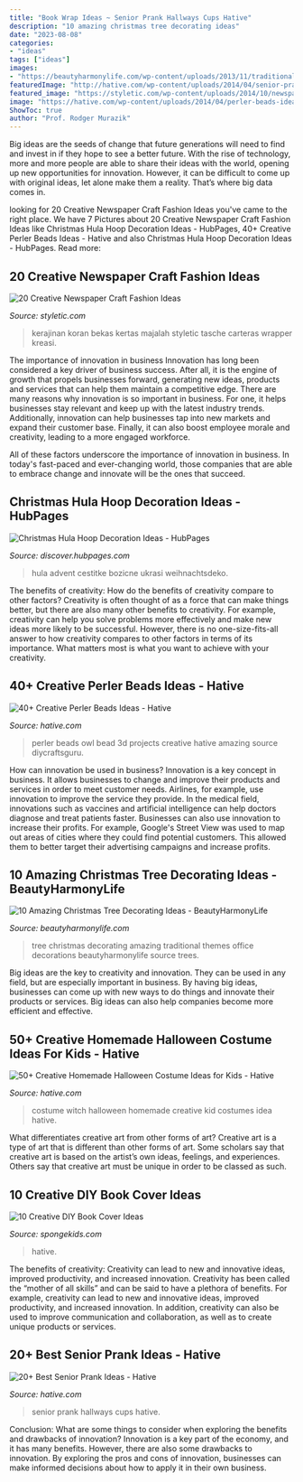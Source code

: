 ```yaml
---
title: "Book Wrap Ideas ~ Senior Prank Hallways Cups Hative"
description: "10 amazing christmas tree decorating ideas"
date: "2023-08-08"
categories:
- "ideas"
tags: ["ideas"]
images:
- "https://beautyharmonylife.com/wp-content/uploads/2013/11/traditional-.jpg"
featuredImage: "http://hative.com/wp-content/uploads/2014/04/senior-prank-ideas/8-cups-hallways-of-the-high-school.jpg"
featured_image: "https://styletic.com/wp-content/uploads/2014/10/newspaper-craft-fashion-ideas/19-creative-newspaper-craft-fashion-ideas.jpg"
image: "https://hative.com/wp-content/uploads/2014/04/perler-beads-ideas/31-owl-perler-beads.jpg"
ShowToc: true
author: "Prof. Rodger Murazik"
---
```



Big ideas are the seeds of change that future generations will need to find and invest in if they hope to see a better future. With the rise of technology, more and more people are able to share their ideas with the world, opening up new opportunities for innovation. However, it can be difficult to come up with original ideas, let alone make them a reality. That’s where big data comes in.

	

		
looking for 20 Creative Newspaper Craft Fashion Ideas you've came to the right place. We have 7 Pictures about 20 Creative Newspaper Craft Fashion Ideas like Christmas Hula Hoop Decoration Ideas - HubPages, 40+ Creative Perler Beads Ideas - Hative and also Christmas Hula Hoop Decoration Ideas - HubPages. Read more:
		
    
## 20 Creative Newspaper Craft Fashion Ideas

<img loading=lazy src="https://styletic.com/wp-content/uploads/2014/10/newspaper-craft-fashion-ideas/19-creative-newspaper-craft-fashion-ideas.jpg" onerror="this.onerror=null;this.src='https://tse3.mm.bing.net/th?id=OIP.cZl0NKbrOWcZj5rdYlbSJwHaJ4&amp;pid=15.1';" alt="20 Creative Newspaper Craft Fashion Ideas">

_Source: styletic.com_

>kerajinan koran bekas kertas majalah styletic tasche carteras wrapper kreasi. 

	

The importance of innovation in business
Innovation has long been considered a key driver of business success. After all, it is the engine of growth that propels businesses forward, generating new ideas, products and services that can help them maintain a competitive edge.
There are many reasons why innovation is so important in business. For one, it helps businesses stay relevant and keep up with the latest industry trends. Additionally, innovation can help businesses tap into new markets and expand their customer base. Finally, it can also boost employee morale and creativity, leading to a more engaged workforce.

All of these factors underscore the importance of innovation in business. In today's fast-paced and ever-changing world, those companies that are able to embrace change and innovate will be the ones that succeed.

    
## Christmas Hula Hoop Decoration Ideas - HubPages

<img loading=lazy src="https://images.saymedia-content.com/.image/t_share/MTgwNjE4NDY0MDkwODU4NTg0/christmas-hula-hoop-decoration-ideas.jpg" onerror="this.onerror=null;this.src='https://tse1.mm.bing.net/th?id=OIP.ZnzJCZ2IQv63qNltQsQ5UAHaJ4&amp;pid=15.1';" alt="Christmas Hula Hoop Decoration Ideas - HubPages">

_Source: discover.hubpages.com_

>hula advent cestitke bozicne ukrasi weihnachtsdeko. 

	

The benefits of creativity: How do the benefits of creativity compare to other factors?
Creativity is often thought of as a force that can make things better, but there are also many other benefits to creativity. For example, creativity can help you solve problems more effectively and make new ideas more likely to be successful. However, there is no one-size-fits-all answer to how creativity compares to other factors in terms of its importance. What matters most is what you want to achieve with your creativity.

    
## 40+ Creative Perler Beads Ideas - Hative

<img loading=lazy src="https://hative.com/wp-content/uploads/2014/04/perler-beads-ideas/31-owl-perler-beads.jpg" onerror="this.onerror=null;this.src='https://tse1.mm.bing.net/th?id=OIP.U3Mtwd-ryfCBJqXOcNyC7AHaJK&amp;pid=15.1';" alt="40+ Creative Perler Beads Ideas - Hative">

_Source: hative.com_

>perler beads owl bead 3d projects creative hative amazing source diycraftsguru. 

	

How can innovation be used in business?
Innovation is a key concept in business. It allows businesses to change and improve their products and services in order to meet customer needs. Airlines, for example, use innovation to improve the service they provide. In the medical field, innovations such as vaccines and artificial intelligence can help doctors diagnose and treat patients faster. Businesses can also use innovation to increase their profits. For example, Google's Street View was used to map out areas of cities where they could find potential customers. This allowed them to better target their advertising campaigns and increase profits.

    
## 10 Amazing Christmas Tree Decorating Ideas - BeautyHarmonyLife

<img loading=lazy src="https://beautyharmonylife.com/wp-content/uploads/2013/11/traditional-.jpg" onerror="this.onerror=null;this.src='https://tse2.mm.bing.net/th?id=OIP.UJEixgty-ME6V9j55zSqYgAAAA&amp;pid=15.1';" alt="10 Amazing Christmas Tree Decorating Ideas - BeautyHarmonyLife">

_Source: beautyharmonylife.com_

>tree christmas decorating amazing traditional themes office decorations beautyharmonylife source trees. 

	

Big ideas are the key to creativity and innovation. They can be used in any field, but are especially important in business. By having big ideas, businesses can come up with new ways to do things and innovate their products or services. Big ideas can also help companies become more efficient and effective.

    
## 50+ Creative Homemade Halloween Costume Ideas For Kids - Hative

<img loading=lazy src="https://hative.com/wp-content/uploads/2014/03/costumes-for-kids/17-witch-kid-costume-idea.jpg" onerror="this.onerror=null;this.src='https://tse4.mm.bing.net/th?id=OIP.yXlWKxDPCjtEfoJUtG1s9gHaM_&amp;pid=15.1';" alt="50+ Creative Homemade Halloween Costume Ideas for Kids - Hative">

_Source: hative.com_

>costume witch halloween homemade creative kid costumes idea hative. 

	

What differentiates creative art from other forms of art?
Creative art is a type of art that is different than other forms of art. Some scholars say that creative art is based on the artist’s own ideas, feelings, and experiences. Others say that creative art must be unique in order to be classed as such.

    
## 10 Creative DIY Book Cover Ideas

<img loading=lazy src="https://spongekids.com/wp-content/uploads/2015/09/1-fabric-book-cover.jpg" onerror="this.onerror=null;this.src='https://tse1.mm.bing.net/th?id=OIP.KZDOxBZwbBBHNdekzlFSOQHaK4&amp;pid=15.1';" alt="10 Creative DIY Book Cover Ideas">

_Source: spongekids.com_

>hative. 

	

The benefits of creativity: Creativity can lead to new and innovative ideas, improved productivity, and increased innovation.
Creativity has been called the “mother of all skills” and can be said to have a plethora of benefits. For example, creativity can lead to new and innovative ideas, improved productivity, and increased innovation. In addition, creativity can also be used to improve communication and collaboration, as well as to create unique products or services.

    
## 20+ Best Senior Prank Ideas - Hative

<img loading=lazy src="http://hative.com/wp-content/uploads/2014/04/senior-prank-ideas/8-cups-hallways-of-the-high-school.jpg" onerror="this.onerror=null;this.src='https://tse1.mm.bing.net/th?id=OIP.SkabdnXgoRjwvG_-iQbiBQHaJ6&amp;pid=15.1';" alt="20+ Best Senior Prank Ideas - Hative">

_Source: hative.com_

>senior prank hallways cups hative. 

	

Conclusion: What are some things to consider when exploring the benefits and drawbacks of innovation?
Innovation is a key part of the economy, and it has many benefits. However, there are also some drawbacks to innovation. By exploring the pros and cons of innovation, businesses can make informed decisions about how to apply it in their own business.

